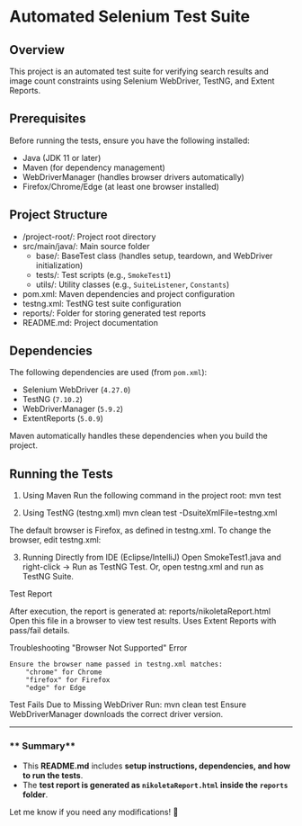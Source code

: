 # Automated Selenium Test Suite

##  Overview
This project is an automated test suite for verifying search results and image count constraints using Selenium WebDriver, TestNG, and Extent Reports.

## Prerequisites
Before running the tests, ensure you have the following installed:

- Java (JDK 11 or later)
- Maven (for dependency management)
- WebDriverManager (handles browser drivers automatically)
- Firefox/Chrome/Edge (at least one browser installed)

## Project Structure
- /project-root/: Project root directory  
- src/main/java/: Main source folder  
  - base/: BaseTest class (handles setup, teardown, and WebDriver initialization)  
  - tests/: Test scripts (e.g., `SmokeTest1`)  
  - utils/: Utility classes (e.g., `SuiteListener`, `Constants`)  
- pom.xml: Maven dependencies and project configuration  
- testng.xml: TestNG test suite configuration  
- reports/: Folder for storing generated test reports  
- README.md: Project documentation 

## Dependencies
The following dependencies are used (from `pom.xml`):
- Selenium WebDriver (`4.27.0`)
- TestNG (`7.10.2`)
- WebDriverManager (`5.9.2`)
- ExtentReports (`5.0.9`)

Maven automatically handles these dependencies when you build the project.

## Running the Tests

1. Using Maven
   Run the following command in the project root:
   mvn test

2. Using TestNG (testng.xml)
   mvn clean test -DsuiteXmlFile=testng.xml

The default browser is Firefox, as defined in testng.xml.
To change the browser, edit testng.xml:
   <parameter name="browser" value="chrome"/>

3. Running Directly from IDE (Eclipse/IntelliJ)
    Open SmokeTest1.java and right-click → Run as TestNG Test.
    Or, open testng.xml and run as TestNG Suite.


Test Report

After execution, the report is generated at:
reports/nikoletaReport.html
Open this file in a browser to view test results.
Uses Extent Reports with pass/fail details.

Troubleshooting
"Browser Not Supported" Error

    Ensure the browser name passed in testng.xml matches:
        "chrome" for Chrome
        "firefox" for Firefox
        "edge" for Edge

Test Fails Due to Missing WebDriver
    Run: mvn clean test
	Ensure WebDriverManager downloads the correct driver version.

---

### ** Summary**
- This **README.md** includes **setup instructions, dependencies, and how to run the tests**.
- The **test report is generated as `nikoletaReport.html` inside the `reports` folder**.

Let me know if you need any modifications! 🚀
